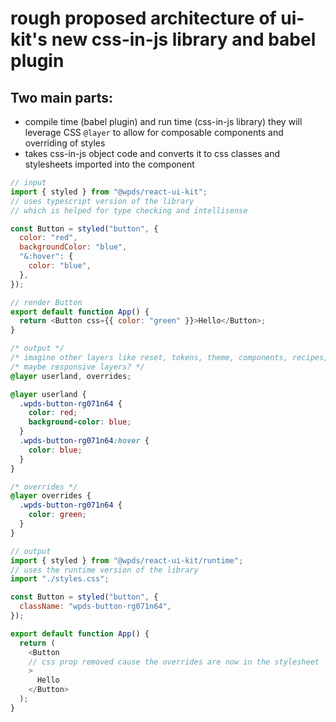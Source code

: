 # rough proposed architecture of ui-kit's new css-in-js library and babel plugin

## Two main parts:

- compile time (babel plugin) and run time (css-in-js library) they will leverage CSS `@layer` to allow for composable components and overriding of styles
- takes css-in-js object code and converts it to css classes and stylesheets imported into the component

```js
// input
import { styled } from "@wpds/react-ui-kit";
// uses typescript version of the library
// which is helped for type checking and intellisense

const Button = styled("button", {
  color: "red",
  backgroundColor: "blue",
  "&:hover": {
    color: "blue",
  },
});

// render Button
export default function App() {
  return <Button css={{ color: "green" }}>Hello</Button>;
}
```

```css
/* output */
/* imagine other layers like reset, tokens, theme, components, recipes, etc */
/* maybe responsive layers? */
@layer userland, overrides;

@layer userland {
  .wpds-button-rg071n64 {
    color: red;
    background-color: blue;
  }
  .wpds-button-rg071n64:hover {
    color: blue;
  }
}

/* overrides */
@layer overrides {
  .wpds-button-rg071n64 {
    color: green;
  }
}
```

```js
// output
import { styled } from "@wpds/react-ui-kit/runtime";
// uses the runtime version of the library
import "./styles.css";

const Button = styled("button", {
  className: "wpds-button-rg071n64",
});

export default function App() {
  return (
    <Button
    // css prop removed cause the overrides are now in the stylesheet
    >
      Hello
    </Button>
  );
}
```
